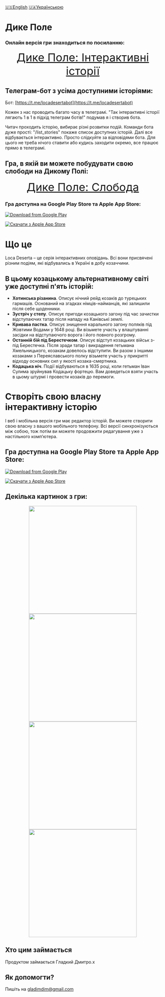 [🇺🇸English](index_en.md)
[🇺🇦Українською](index.md)

# Дике Полe

### Онлайн версія гри знаходиться по посиланню:
<p align="center">
<a style="font-size: 36px" href="https://locadeserta.com/game/?lang=uk">Дике Поле: Інтерактивні історії</a>
</p>

## Телеграм-бот з усіма доступними історіями: 

Бот: [https://t.me/locadesertabot](https://t.me/locadesertabot)

 Кожен з нас проводить багато часу в телеграмі. "Так інтерактивні історії лягають 1 в 1 в підхід телеграм ботів!" подумав я і створив бота.
 
 Читач проходить історію, вибирає різні розвитки подій. Команди бота дуже прості: "/list_stories" покаже список доступних історій. Далі все відбувається інтерактивно. Просто слідкуйте за відповідями бота. Для цього не треба нічого ставити або кудись заходити окремо, все працює прямо в телеграмі.


## Гра, в якій ви можете побудувати свою слободи на Дикому Полі:

<p align="center">
<a style="font-size: 36px" href="https://locadeserta.com/citybuilding/">Дике Поле: Слобода</a>
</p>

### Гра доступна на Google Play Store та Apple App Store:

[![Download from Google Play](images/play_store_badge.png)](https://play.google.com/store/apps/details?id=gladimdim.locadeserta)

[![Скачати з Apple App Store](images/appstore.svg)](https://apps.apple.com/us/app/loca-deserta/id1468068398)

# Що це

Loca Deserta – це серія інтерактивних оповідань. Всі вони присвячені різним подіям, які відбувались в Україні в добу козаччини.

## В цьому козацькому альтернативному світі уже доступні п'ять історій:

- **Хотинська різанина**. Описує нічний рейд козаків до турецьких гармашів. Оснований на згадках німців-найманців, які залишили після себе щоденники.
- **Зустріч у степу**. Описує пригоди козацького загону під час зачистки відступаючих татар після нападу на Канівські землі.
- **Кривава пастка**. Описує знищення карального загону поляків під Жовтими Водами у 1648 році. Ви візьмете участь у влаштуванні засідки на відступаючого ворога і його повного розгрому.
- **Останній бій під Берестечком**. Описує відступ козацьких військ з-під Берестечка. Після зради татар і викрадення гетьмана Хмельницького, козакам довелось відступити. Ви разом з іншими козаками з Переяславського полку візьмете участь у прикритті відходу основних сил у якості козака-смертника.
- **Кодацька ніч**. Події відбуваються в 1635 році, коли гетьман Іван Сулима зруйнував Кодацьку фортецю. Вам доведеться взяти участь в цьому штурмі і провести козаків до перемоги.


# Створіть свою власну інтерактивну історію

І веб і мобільна версія гри має редактор історій. Ви можете створити свою власну з вашого мобільного телефону. Всі версії синхронізуються між собою, тож потім ви можете продовжити редагування уже з настільного комп’ютера.

## Гра доступна на Google Play Store та Apple App Store:

[![Download from Google Play](images/play_store_badge.png)](https://play.google.com/store/apps/details?id=gladimdim.locadeserta)

[![Скачати з Apple App Store](images/appstore.svg)](https://apps.apple.com/us/app/loca-deserta/id1468068398)

## Декілька картинок з гри:
<p align="center">
  <img src="images/uk/screen1.png" width="350">
  <img src="images/uk/screen2.png" width="350">
  <img src="images/uk/screen3.png" width="350">
  <img src="images/uk/screen4.png" width="350">
</p>

## Хто цим займається

Продуктом займається Гладкий Дмитро.x

## Як допомогти?
Пишіть на gladimdim@gmail.com

